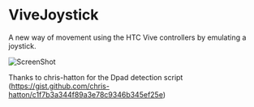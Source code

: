 # ViveJoystick
A new way of movement using the HTC Vive controllers by emulating a joystick.

![ScreenShot](http://imgur.com/a/TRHPK)

Thanks to chris-hatton for the Dpad detection script (https://gist.github.com/chris-hatton/c1f7b3a344f89a3e78c9346b345ef25e)
